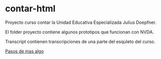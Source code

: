 ﻿# contar-html
 
Proyecto curso contar la Unidad Educativa Especializada Julius Doepfner.

El folder proyecto contiene algunos prototipos que funcionan con NVDA. 

Transcript contienen transcripciones de una parte del esquleto del curso. 

[Pasos de mas algo](https://github.com/notblank/contar-html/blob/master/proyecto/pasosMasAlgo.html)
